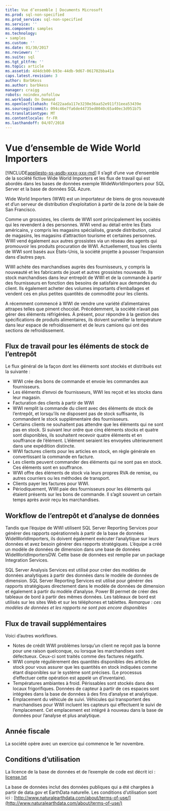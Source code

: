 ```yaml
---
title: Vue d’ensemble | Documents Microsoft
ms.prod: sql-non-specified
ms.prod_service: sql-non-specified
ms.service: ''
ms.component: samples
ms.technology:
- samples
ms.custom: ''
ms.date: 01/30/2017
ms.reviewer: ''
ms.suite: sql
ms.tgt_pltfrm: ''
ms.topic: article
ms.assetid: 4d4dcb00-b93e-44db-9d67-061702bba41a
caps.latest.revision: 3
author: BarbKess
ms.author: barbkess
manager: craigg
robots: noindex,nofollow
ms.workload: On Demand
ms.openlocfilehash: f4d22aada117e3230e36aa52e911f31eea53439e
ms.sourcegitcommit: 094c46e7fa6de44735ed0040c65a40ec3d951b75
ms.translationtype: MT
ms.contentlocale: fr-FR
ms.lasthandoff: 04/07/2018
---
```

# <a name="wide-world-importers-overview"></a>Vue d’ensemble de Wide World Importers
[!INCLUDE[appliesto-ss-asdb-xxxx-xxx-md](../../includes/appliesto-ss-asdb-xxxx-xxx-md.md)]
Il s’agit d’une vue d’ensemble de la société fictive Wide World Importers et les flux de travail qui est abordés dans les bases de données exemple WideWorldImporters pour SQL Server et la base de données SQL Azure.  

Wide World Importers (WWI) est un importateur de biens de gros nouveauté et d’un serveur de distribution d’exploitation à partir de la zone de la baie de San Francisco.

Comme un grossistes, les clients de WWI sont principalement les sociétés qui les revendent à des personnes. WWI vend au détail entre les États américains, y compris les magasins spécialisés, grande distribution, calcul de magasins, les magasins d’attraction tourisme et certaines personnes. WWI vend également aux autres grossistes via un réseau des agents qui promouvoir les produits procuration de WWI. Actuellement, tous les clients de WWI sont basés aux États-Unis, la société projette à pousser l’expansion dans d’autres pays.

WWI achète des marchandises auprès des fournisseurs, y compris la nouveauté et les fabricants de jouet et autres grossistes nouveauté. Ils stock marchandises dans leur entrepôt de WWI et de la commande à partir des fournisseurs en fonction des besoins de satisfaire aux demandes du client. Ils également acheter des volumes importants d’emballages et vendent ces en plus petites quantités de commodité pour les clients.

A récemment commencé à WWI de vendre une variété d’alimentaires attrapes telles que piment chocolat.  Précédemment, la société n’avait pas gérer des éléments réfrigérées. À présent, pour répondre à la gestion des spécifications de produits alimentaires, ils doivent surveiller la température dans leur espace de refroidissement et de leurs camions qui ont des sections de refroidissement.

## <a name="workflow-for-warehouse-stock-items"></a>Flux de travail pour les éléments de stock de l’entrepôt

Le flux général de la façon dont les éléments sont stockés et distribués est la suivante :
- WWI crée des bons de commande et envoie les commandes aux fournisseurs.
- Les éléments d’envoi de fournisseurs, WWI les reçoit et les stocks dans leur magasin.
- Facturation des clients à partir de WWI
- WWI remplit la commande du client avec des éléments de stock de l’entrepôt, et lorsqu’ils ne disposent pas de stock suffisante, ils commandent le stock supplémentaire des fournisseurs.
- Certains clients ne souhaitent pas attendre que les éléments qui ne sont pas en stock. Si suivant leur ordre que cinq éléments stocks et quatre sont disponibles, ils souhaitent recevoir quatre éléments et en souffrance de l’élément. L’élément seraient les envoyées ultérieurement dans une expédition distincte.
- WWI factures clients pour les articles en stock, en règle générale en convertissant la commande en facture.
- Les clients peuvent commander des éléments qui ne sont pas en stock. Ces éléments sont en souffrance.
- WWI offre des éléments de stock via leurs propres RVA de remise, ou autres courriers ou les méthodes de transport.
- Clients payer les factures pour WWI.
- Périodiquement, WWI paie des fournisseurs pour les éléments qui étaient présents sur les bons de commande. Il s’agit souvent un certain temps après avoir reçu les marchandises.

## <a name="data-warehouse-and-analysis-workflow"></a>Workflow de l’entrepôt et d’analyse de données

Tandis que l’équipe de WWI utilisent SQL Server Reporting Services pour générer des rapports opérationnels à partir de la base de données WideWorldImporters, ils doivent également exécuter l’analytique sur leurs données et avez besoin générer des rapports stratégiques. L’équipe a créé un modèle de données de dimension dans une base de données WideWorldImportersDW. Cette base de données est remplie par un package Integration Services.

SQL Server Analysis Services est utilisé pour créer des modèles de données analytiques à partir des données dans le modèle de données de dimension. SQL Server Reporting Services est utilisé pour générer des rapports stratégiques directement dans le modèle de données de dimension et également à partir du modèle d’analyse. Power BI permet de créer des tableaux de bord à partir des mêmes données. Les tableaux de bord est utilisés sur les sites Web et sur les téléphones et tablettes. *Remarque : ces modèles de données et les rapports ne sont pas encore disponibles*

## <a name="additional-workflows"></a>Flux de travail supplémentaires

Voici d’autres workflows.
- Notes de crédit WWI problèmes lorsqu’un client ne reçoit pas la bonne pour une raison quelconque, ou lorsque les marchandises sont défectueux. Ceux-ci sont traités comme des factures négatifs.
- WWI compte régulièrement des quantités disponibles des articles de stock pour vous assurer que les quantités en stock indiquées comme étant disponibles sur le système sont précises. (Le processus d’effectuer cette opération est appelé un d’inventaire).
- Températures ambiantes à froid. Périssables sont stockés dans des locaux frigorifiques. Données de capteur à partir de ces espaces sont intégrées dans la base de données à des fins d’analyse et analytique.
- Emplacement du véhicule de suivi. Véhicules qui transportent des marchandises pour WWI incluent les capteurs qui effectuent le suivi de l’emplacement. Cet emplacement est intégré à nouveau dans la base de données pour l’analyse et plus analytique.

## <a name="fiscal-year"></a>Année fiscale

La société opère avec un exercice qui commence le 1er novembre.

## <a name="terms-of-use"></a>Conditions d’utilisation

La licence de la base de données et de l’exemple de code est décrit ici : [license.txt](https://github.com/Microsoft/sql-server-samples/blob/master/license.txt)

La base de données inclut des données publiques qui a été chargées à partir de data.gov et EarthData naturelle. Les conditions d’utilisation sont ici : [http://www.naturalearthdata.com/about/terms-of-use/](http://www.naturalearthdata.com/about/terms-of-use/)

